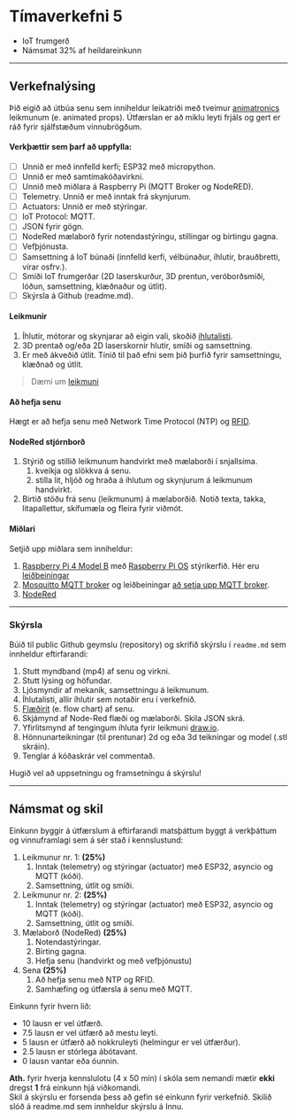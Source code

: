 # Tímaverkefni 5 

- IoT frumgerð 
- Námsmat 32% af heildareinkunn  
  
---

## Verkefnalýsing

Þið eigið að útbúa senu sem inniheldur leikatriði með tveimur [animatronics](https://github.com/VESM3/IOT/wiki/Animatronics) leikmunum (e. animated props). Útfærslan er að miklu leyti frjáls og gert er ráð fyrir sjálfstæðum vinnubrögðum. 

#### Verkþættir sem þarf að uppfylla:

- [ ] Unnið er með innfelld kerfi; ESP32 með micropython.
- [ ] Unnið er með samtímakóðavirkni.
- [ ] Unnið með miðlara á Raspberry Pi (MQTT Broker og NodeRED).
- [ ] Telemetry. Unnið er með inntak frá skynjurum.
- [ ] Actuators: Unnið er með stýringar.
- [ ] IoT Protocol: MQTT. 
- [ ] JSON fyrir gögn.
- [ ] NodeRed mælaborð fyrir notendastýringu, stillingar og birtingu gagna. 
- [ ] Vefþjónusta.
- [ ] Samsettning á IoT búnaði (innfelld kerfi, vélbúnaður, íhlutir, brauðbretti, vírar osfrv.).
- [ ] Smíði IoT frumgerðar (2D laserskurður, 3D prentun, veróborðsmíði, lóðun, samsettning, klæðnaður og útlit).
- [ ] Skýrsla á Github (readme.md).

#### Leikmunir 
1. Íhlutir, mótorar og skynjarar að eigin vali, skoðið [íhlutalisti](https://github.com/VESM3/IOT/blob/main/Ihlutir.md).
1. 3D prentað og/eða 2D laserskornir hlutir, smíði og samsettning. 
1. Er með ákveðið útlit. Tínið til það efni sem þið þurfið fyrir samsettningu, klæðnað og útlit.

> Dæmi um [leikmuni](https://hauntershangout.org/cat.php?cat=motor)

<!-- 
#### Fígura
1. Er með RGB LED fyrir bæði augu.
1. Getur tjáð sig (talað eða sungið) með micro servo (kjálki) ásamt [MP3](https://www.dfrobot.com/product-1121.html) spilara, hátalara og hljóðskrá.
1. Er með 2-axis hreyfing á háls (upp og niður og til hliðar) með servo.
1. Er með hendur sem hreyfast með servo notkun.
-->

#### Að hefja senu 
Hægt er að hefja senu með Network Time Protocol (NTP) og [RFID](https://github.com/VESM3/IOT/wiki/RFID-og-NFC).

<!--
[PIR hreyfiskynjara](https://learn.adafruit.com/pir-passive-infrared-proximity-motion-sensor/how-pirs-work), [HC-SR04 Ultrasonic](https://lastminuteengineers.com/arduino-sr04-ultrasonic-sensor-tutorial/), [ljósviðnám](https://en.wikipedia.org/wiki/Photoresistor).
-->
   
#### NodeRed stjórnborð
1. Stýrið og stillið leikmunum handvirkt með mælaborði í snjallsíma.
   1. kveikja og slökkva á senu.
   1. stilla lit, hljóð og hraða á íhlutum og skynjurum á leikmunum handvirkt.
1. Birtið stöðu frá senu (leikmunum) á mælaborðið. Notið texta, takka, litapallettur, skífumæla og fleira fyrir viðmót. 

#### Miðlari
Setjið upp miðlara sem inniheldur:
1. [Raspberry Pi 4 Model B](https://github.com/VESM3/IOT/wiki/Raspberry-Pi) með [Raspberry Pi OS](https://github.com/VESM3/IOT/wiki/St%C3%BDrikerfi) stýrikerfið. Hér eru [leiðbeiningar](https://github.com/VESM3/IOT/blob/main/Efni/h23_RPi_uppsetning.md)
1. [Mosquitto MQTT broker](https://mosquitto.org/) og leiðbeiningar [að setja upp MQTT broker](https://github.com/VESM3/IOT/blob/main/Efni/MQTT/MQTTBroker.md#uppsetning-%C3%A1-broker-raspberry-pi).
1. [NodeRed](https://techexplorations.com/guides/esp32/node-red-esp32-project/2-install-node-red-on-the-raspberry-pi/)

---

### Skýrsla 
Búið til public Github geymslu (repository) og skrifið skýrslu í `readme.md` sem innheldur eftirfarandi: 

1. Stutt myndband (mp4) af senu og virkni. 
1. Stutt lýsing og höfundar.
1. Ljósmyndir af mekaník, samsettningu á leikmunum.
1. Íhlutalisti, allir íhlutir sem notaðir eru í verkefnið.
1. [Flæðirit](https://www.drawio.com/doc/getting-started-basic-flow-chart) (e. flow chart) af senu.
1. Skjámynd af Node-Red flæði og mælaborði. Skila JSON skrá.
1. Yfirlitsmynd af tengingum íhluta fyrir leikmuni [draw.io](https://app.diagrams.net/).
1. Hönnunarteikningar (til prentunar) 2d og eða 3d teikningar og model (.stl skráin).
1. Tenglar á kóðaskrár vel commentað.

Hugið vel að uppsetningu og framsetningu á skýrslu! 

--- 

## Námsmat og skil

Einkunn byggir á útfærslum á eftirfarandi matsþáttum byggt á verkþáttum og vinnuframlagi sem á sér stað í kennslustund:

1. Leikmunur nr. 1: **(25%)**
   1. Inntak (telemetry) og stýringar (actuator) með ESP32, asyncio og MQTT (kóði). 
   1. Samsettning, útlit og smíði.
1. Leikmunur nr. 2: **(25%)**
   1. Inntak (telemetry) og stýringar (actuator) með ESP32, asyncio og MQTT (kóði). 
   1. Samsettning, útlit og smíði.
1. Mælaborð (NodeRed) **(25%)**
   1. Notendastýringar.
   1. Birting gagna.
   1. Hefja senu (handvirkt og með vefþjónustu) 
1. Sena **(25%)**
   1. Að hefja senu með NTP og RFID.
   1. Samhæfing og útfærsla á senu með MQTT.
<!--
    1. Miðlari (uppsetning, stillingar).  
-->

Einkunn fyrir hvern lið: 
- 10 lausn er vel útfærð.
- 7.5 lausn er vel útfærð að mestu leyti.
- 5 lausn er útfærð að nokkruleyti (helmingur er vel útfærður).
- 2.5 lausn er stórlega ábótavant.
- 0 lausn vantar eða óunnin.

**Ath.** fyrir hverja kennslulotu (4 x 50 mín) í skóla sem nemandi mætir **ekki** dregst **1** frá einkunn hjá viðkomandi. <br>
Skil á skýrslu er forsenda þess að gefin sé einkunn fyrir verkefnið. Skilið slóð á readme.md sem innheldur skýrslu á Innu. <br>
